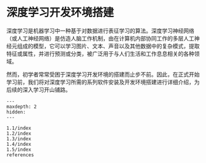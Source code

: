 # 深度学习开发环境搭建

深度学习是机器学习中一种基于对数据进行表征学习的算法。深度学习神经网络（或人工神经网络）是仿造人脑工作机制，由在计算机内部协同工作的多层人工神经元组成的模型，它可以学习图片、文本、声音以及其他数据中的复杂模式，提取特征或属性，并进行预测或分类，被广泛用于与人们生活和工作息息相关的各种领域。

然而，初学者常常受困于深度学习开发环境的搭建而止步不前。因此，在正式开始学习前，我们将对深度学习所需的系列软件安装及开发环境搭建进行详细介绍，为后续的深入学习开山铺路。

```{toctree}
---
maxdepth: 2
hidden:
---

1.1/index
1.2/index
1.3/index
1.4/index
1.5/index
references
```
